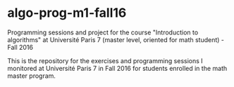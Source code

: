 # algo-prog-m1-fall16
Programming sessions and project for the course "Introduction to algorithms" at Université Paris 7 (master level, oriented for math student) - Fall 2016

This is the repository for the exercises and programming sessions I monitored at Université Paris 7 in Fall 2016 for students enrolled in the math master program.
